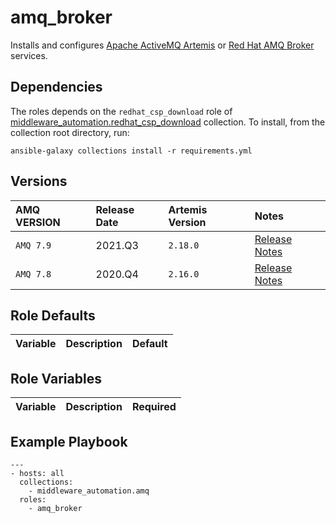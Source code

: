 amq_broker
==========

Installs and configures [Apache ActiveMQ Artemis](https://activemq.apache.org/components/artemis/) or [Red Hat AMQ Broker](https://www.redhat.com/en/technologies/jboss-middleware/amq) services.


Dependencies
------------

The roles depends on the `redhat_csp_download` role of [middleware_automation.redhat_csp_download](https://github.com/ansible-middleware/redhat-csp-download) collection.
To install, from the collection root directory, run:

    ansible-galaxy collections install -r requirements.yml


Versions
--------

| AMQ VERSION | Release Date      | Artemis Version | Notes           |
|:------------|:------------------|:----------------|:----------------|
| `AMQ 7.9`   | 2021.Q3           | `2.18.0`        |[Release Notes](https://access.redhat.com/documentation/en-us/red_hat_amq/2021.q3/html-single/release_notes_for_red_hat_amq_broker_7.9/index)|
| `AMQ 7.8`   | 2020.Q4           | `2.16.0`        |[Release Notes](https://access.redhat.com/documentation/en-us/red_hat_amq/2020.q4/html-single/release_notes_for_red_hat_amq_broker_7.8/index)|

<!--start argument_specs-->
Role Defaults
-------------

| Variable | Description | Default |
|:---------|:------------|:--------|

Role Variables
--------------

| Variable | Description | Required |
|:---------|:------------|:---------|

<!--end argument_specs-->


Example Playbook
----------------
```
---
- hosts: all
  collections:
    - middleware_automation.amq
  roles:
    - amq_broker
```